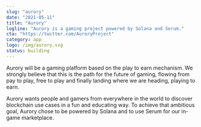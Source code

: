 ```yaml
---
slug: "aurory"
date: "2021-05-11"
title: "Aurory"
logline: "Aurory is a gaming project powered by Solana and Serum."
cta: "https://twitter.com/AuroryProject"
category: app
logo: /img/aurory.svg
status: building
---
```


Aurory will be a gaming platform based on the play to earn mechanism. We strongly believe that this is the path for the future of gaming, flowing from pay to play, free to play and finally landing where we are heading, playing to earn.

Aurory wants people and gamers from everywhere in the world to discover blockchain use cases in a fun and educating way. To achieve that ambitious goal, Aurory chose to be powered by Solana and to use Serum for our in-game marketplace.
